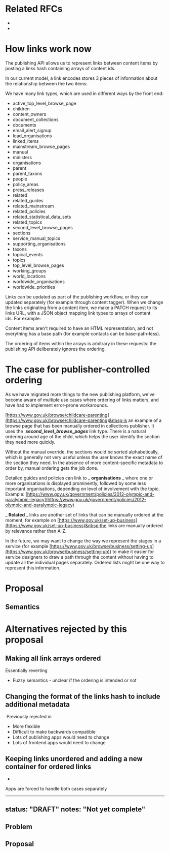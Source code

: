 # Related RFCs

- 
- 

# How links work now

The publishing API allows us to represent links between content items by posting a links hash containing arrays of content ids.

In our current model, a link encodes stores 3 pieces of information about the relationship between the two items:

We have many link types, which are used in different ways by the front end:

- active\_top\_level\_browse\_page
- children
- content\_owners
- document\_collections
- documents
- email\_alert\_signup
- lead\_organisations
- linked\_items
- mainstream\_browse\_pages
- manual
- ministers
- organisations
- parent
- parent\_taxons
- people
- policy\_areas
- press\_releases
- related
- related\_guides
- related\_mainstream
- related\_policies
- related\_statistical\_data\_sets
- related\_topics
- second\_level\_browse\_pages
- sections
- service\_manual\_topics
- supporting\_organisations
- taxons
- topical\_events
- topics
- top\_level\_browse\_pages
- working\_groups
- world\_locations
- worldwide\_organisations
- worldwide\_priorities

Links can be updated as part of the publishing workflow, or they can updated separately (for example through content tagger). When we change the links originating from a content item, we make a PATCH request to its links URL, with a JSON object mapping link types to arrays of content ids.&nbsp;For example:

Content items aren't required to have an HTML representation, and not everything has a base path (for example contacts can be base-path-less).

The ordering of items within the arrays is arbitrary in these requests: the publishing API deliberately ignores the ordering.

# The case for publisher-controlled ordering

As we have migrated more things to the new publishing platform, we've become aware of multiple use cases where ordering of links matters, and have had to implement error-prone workarounds.

[https://www.gov.uk/browse/childcare-parenting](https://www.gov.uk/browse/childcare-parenting)&nbsp;is an example of a browse page that has been manually ordered in collections publisher. It uses the&nbsp; **_second\_level\_browse\_pages_** link type. There is a natural ordering around age of the child, which helps the user identify the section they need more quickly.

Without the manual override, the sections would be sorted alphabetically, which is generally not very useful unless the user knows the exact name of the section they need. In the absence of more content-specific metadata to order by, manual ordering gets the job done.

Detailed guides and policies can link to _ **organisations** _ where one or more organisations is displayed prominently, followed by some less important organisations, depending on level of involvement with the topic. Example: [https://www.gov.uk/government/policies/2012-olympic-and-paralympic-legacy](https://www.gov.uk/government/policies/2012-olympic-and-paralympic-legacy)&nbsp;

_ **Related** _ links are another set of links that can be manually ordered at the moment, for example on&nbsp;[https://www.gov.uk/set-up-business](https://www.gov.uk/set-up-business)&nbsp;the links are manually ordered by relevance rather than A-Z.

In the future, we may want to change the way we represent the stages in a service (for example&nbsp;[https://www.gov.uk/browse/business/setting-up](https://www.gov.uk/browse/business/setting-up)) to make it easier for service designers to draw a path through the content without having to update all the individual pages separately. Ordered lists might be one way to represent this information.

# Proposal&nbsp;

## Semantics

# Alternatives rejected by this proposal

## Making all link arrays ordered

Essentially reverting&nbsp;

- Fuzzy semantics - unclear if the ordering is intended or not

## Changing the format of the links hash to include additional metadata

&nbsp;Previously rejected in&nbsp;

- More flexible
- Difficult to make backwards compatible
- Lots of publishing apps would need to change
- Lots of frontend apps would need to change

## Keeping links unordered and adding a new container for ordered links

- 

Apps are forced to handle both cases separately

---
status: "DRAFT"
notes: "Not yet complete"
---

## Problem

## Proposal

